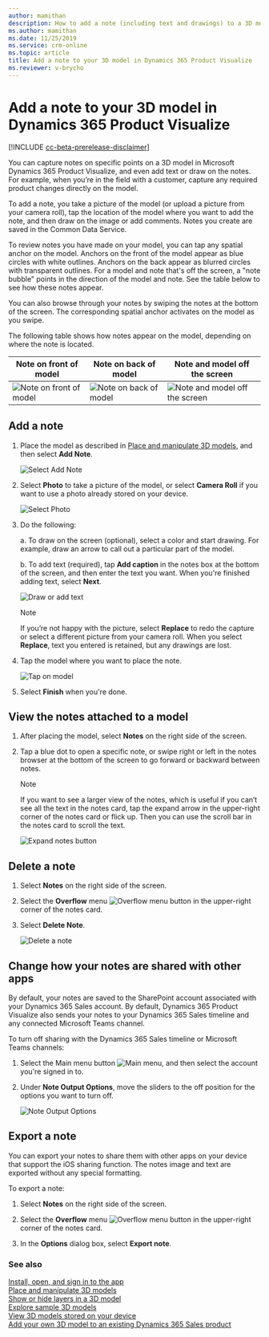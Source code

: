 ```yaml
---
author: mamithan
description: How to add a note (including text and drawings) to a 3D model in Dynamics 365 Product Visualize
ms.author: mamithan
ms.date: 11/25/2019
ms.service: crm-online
ms.topic: article
title: Add a note to your 3D model in Dynamics 365 Product Visualize
ms.reviewer: v-brycho
---
```


# Add a note to your 3D model in Dynamics 365 Product Visualize

[!INCLUDE [cc-beta-prerelease-disclaimer](../includes/cc-beta-prerelease-disclaimer.md)]

You can capture notes on specific points on a 3D model in Microsoft Dynamics 365 Product Visualize, and even add text or draw on the notes. For example, when you’re in the field with a customer, capture any required product changes directly on the model. 

To add a note, you take a picture of the model (or upload a picture from your camera roll), tap the location of the model where you want to add the note, and then draw on the image or add comments. Notes you create are saved in the Common Data Service.

To review notes you have made on your model, you can tap any spatial anchor on the model. Anchors on the front of the model appear as blue circles with white outlines. Anchors on the back appear as blurred circles with transparent outlines. For a model and note that's off the screen, a "note bubble" points in the direction of the model and note. See the table below to see how these notes appear.

You can also browse through your notes by swiping the notes at the bottom of the screen. The corresponding spatial anchor activates on the model as you swipe.

The following table shows how notes appear on the model, depending on where the note is located.

|Note on front of model|Note on back of model|Note and model off the screen|
|-------------------------------------|-------------------------------------------|-----------------------------------------|
|![Note on front of model](media/front-note.PNG "Note on front of model")|![Note on back of model](media/back-note.PNG "Note on back of model")|![Note and model off the screen](media/off-screen-note.PNG "Note and model off the screen")|

## Add a note

1.	Place the model as described in [Place and manipulate 3D models](manipulate-models.md), and then select **Add Note**.

    ![Select Add Note](media/add-note.png "Select Add Note")
 
2.	Select **Photo** to take a picture of the model, or select **Camera Roll** if you want to use a photo already stored on your device.

    ![Select Photo](media/camera-roll.png "Select Capture")

 3.	Do the following: 
    
      a. To draw on the screen (optional), select a color and start drawing. For example, draw an arrow to call out a particular part of the model.
    
      b. To add text (required), tap **Add caption** in the notes box at the bottom of the screen, and then enter the text you want. When you're finished adding text, select **Next**. 
    
       ![Draw or add text](media/draw-add-text.PNG "Draw or add text")
         
     > [!NOTE]
     > If you’re not happy with the picture, select **Replace** to redo the capture or select a different picture from your camera roll. When you select **Replace**, text you entered is retained, but any drawings are lost. 
         
 4. Tap the model where you want to place the note.
 
      ![Tap on model](media/tap-on-product.png "Tap on model")
      
 5. Select **Finish** when you're done. 
   

## View the notes attached to a model

1.	After placing the model, select **Notes** on the right side of the screen.

2.	Tap a blue dot to open a specific note, or swipe right or left in the notes browser at the bottom of the screen to go forward or backward between notes.

    > [!NOTE]
    > If you want to see a larger view of the notes, which is useful if you can’t see all the text in the notes card, tap the expand arrow in the upper-right corner of the notes card or flick up. Then you can use the scroll bar in the notes card to scroll the text. 
    
     ![Expand notes button](media/expand-notes.PNG "Expand notes button")
     
## Delete a note

1.	Select **Notes** on the right side of the screen.

2.	Select the **Overflow** menu ![Overflow menu button](media/overflow-button.png "Overflow menu button") in the upper-right corner of the notes card.

3.	Select **Delete Note**.

     ![Delete a note](media/delete-note.png "Delete a note")
  
## Change how your notes are shared with other apps

By default, your notes are saved to the SharePoint account associated with your Dynamics 365 Sales account. By default, Dynamics 365 Product Visualize also sends your notes to your Dynamics 365 Sales timeline and any connected Microsoft Teams channel. 

To turn off sharing with the Dynamics 365 Sales timeline or Microsoft Teams channels:

1. Select the Main menu button ![Main menu](media/hamburger-icon.png "Main menu button"), and then select the account you're signed in to.  

2. Under **Note Output Options**, move the sliders to the off position for the options you want to turn off.

   ![Note Output Options](media/note-output-options.PNG "Note Output Options")
 
## Export a note

You can export your notes to share them with other apps on your device that support the iOS sharing function. The notes image and text are exported without any special formatting.

To export a note:

1.	Select **Notes** on the right side of the screen.

2.	Select the **Overflow** menu ![Overflow menu button](media/overflow-button.png "Overflow menu button") in the upper-right corner of the notes card.

3.	In the **Options** dialog box, select **Export note**.   


### See also

[Install, open, and sign in to the app](sign-in.md)<br>
[Place and manipulate 3D models](manipulate-models.md)<br>
[Show or hide layers in a 3D model](layers.md)<br>
[Explore sample 3D models](explore-samples.md)<br>
[View 3D models stored on your device](browse-models.md)<br>
[Add your own 3D model to an existing Dynamics 365 Sales product](add-model.md)
